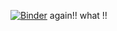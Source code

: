 [![Binder](https://mybinder.org/badge_logo.svg)](https://mybinder.org/v2/gh/lamalex/kmd.git/master)
again!!
what !! 
